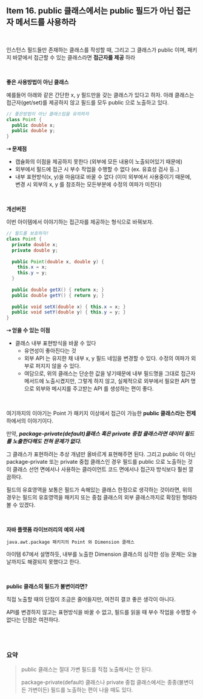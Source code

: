 ## Item 16. public 클래스에서는 public 필드가 아닌 접근자 메서드를 사용하라

<br>

인스턴스 필드들만 존재하는 클래스를 작성할 때, 그리고 그 클래스가 public 이며, 패키지 바깥에서 접근할 수 있는 클래스라면 **접근자를 제공** 하라

<br>

**좋은 사용방법이 아닌 클래스**

예를들어 아래와 같은 간단한 x, y 필드만을 갖는 클래스가 있다고 하자.
아래 클래스는 접근자(get/set)를 제공하지 않고 필드를 모두 public 으로 노출하고 있다.

```java
// 좋은방법이 아닌 클래스임을 유의하자
class Point {
  public double x;
  public double y;
}
```

**⇢ 문제점**

- 캡슐화의 이점을 제공하지 못한다 (외부에 모든 내용이 노출되어있기 때문에)
- 외부에서 필드에 접근 시 부수 작업을 수행할 수 없다 (ex. 유효성 검사 등..)
- 내부 표현방식(x, y)을 마음대로 바꿀 수 없다 (이미 외부에서 사용중이기 때문에, 변경 시 외부의 x, y 를 참조하는 모든부분에 수정의 여파가 미친다)

<br>

**개선버전**

이번 아이템에서 이야기하는 접근자를 제공하는 형식으로 바꿔보자.

```java
// 필드를 보호하자!
class Point {
  private double x;
  private double y;
  
  public Point(double x, double y) {
    this.x = x;
    this.y = y;
  }
  
  public double getX() { return x; }
  public double getY() { return y; }
  
  public void setX(double x) { this.x = x; }
  public void setY(double y) { this.y = y; }
}
```

**⇢ 얻을 수 있는 이점**

- 클래스 내부 표현방식을 바꿀 수 있다 
  - 유연성이 좋아진다는 것
  - 외부 API 는 유지한 채 내부 x, y 필드 네임을 변경할 수 있다. 수정의 여파가 외부로 퍼지지 않을 수 있다.
  - 여담으로, 위의 클래스는 단순한 값을 넣기때문에 내부 필드명을 그대로 접근자 메서드에 노출시켰지만, 그렇게 하지 않고, 실체적으로 외부에서 필요한 API 명으로 외부와 메시지를 주고받는 API 를 생성하는 편이 좋다.

<br>

여기까지의 이야기는 Point 가 패키지 이상에서 접근이 가능한 **public 클래스라는 전제** 하에서의 이야기이다.

만약, ***package-private(default)클래스 혹은 private 중첩 클래스라면 데이터 필드를 노출한다해도 전혀 문제가 없다.***

그 클래스가 표현하려는 추상 개념만 올바르게 표현해주면 된다. 그리고 public 이 아닌 package-private 또는 private 중첩 클래스인 경우 필드를 public 으로 노출하는 것이 클래스 선언 면에서나 사용하는 클라이언트 코드 면에서나 접근자 방식보다 훨씬 깔끔하다.

필드의 유효영역을 보통은 필드가 속해있는 클래스 한정으로 생각하는 것이라면, 위의 경우는 필드의 유효영역을 패키지 또는 중첩 클래스의 외부 클래스까지로 확장된 형태라 볼 수 있겠다.

<br>

**자바 플랫폼 라이브러리의 예외 사례**

`java.awt.package 패키지의 Point 와 Dimension 클래스`

아이템 67에서 설명하듯, 내부를 노출한 Dimension 클래스의 심각한 성능 문제는 오늘날까지도 해결되지 못했다고 한다.

<br>

**public 클래스의 필드가 불변이라면?**

직접 노출할 때의 단점이 조금은 줄어들지만, 여전히 결코 좋은 생각이 아니다. 

API를 변경하지 않고는 표현방식을 바꿀 수 없고, 필드를 읽을 때 부수 작업을 수행할 수 없다는 단점은 여전하다.

<br>

<br>

### 요약

> public 클래스는 절대 가변 필드를 직접 노출해서는 안 된다.
>
> package-private(default) 클래스나 private 중첩 클래스에서는 종종(불변이든 가변이든) 필드를 노출하는 편이 나을 때도 있다.